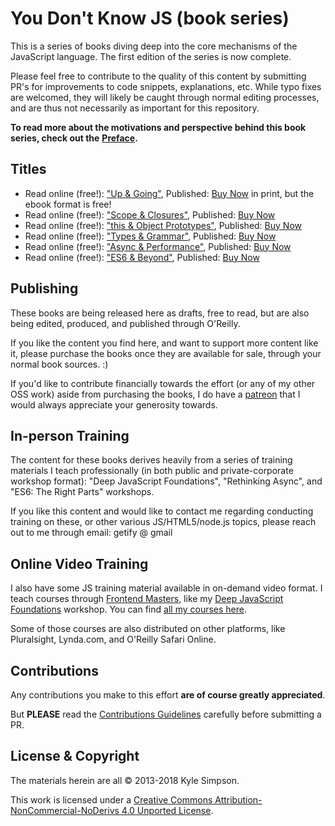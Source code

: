 # You Don't Know JS \(book series\)

This is a series of books diving deep into the core mechanisms of the JavaScript language. The first edition of the series is now complete.

Please feel free to contribute to the quality of this content by submitting PR's for improvements to code snippets, explanations, etc. While typo fixes are welcomed, they will likely be caught through normal editing processes, and are thus not necessarily as important for this repository.

**To read more about the motivations and perspective behind this book series, check out the** [**Preface**](preface.md)**.**

## Titles

* Read online \(free!\): ["Up & Going"](https://github.com/brendan-c/You-Dont-Know-JS/tree/fe3ea179f1efd2c649789f713ead9ed765a4d80b/up/%20&/%20going/README.md#you-dont-know-js-up--going), Published: [Buy Now](http://www.ebooks.com/1993212/you-don-t-know-js-up-going/simpson-kyle/) in print, but the ebook format is free!
* Read online \(free!\): ["Scope & Closures"](https://github.com/brendan-c/You-Dont-Know-JS/tree/fe3ea179f1efd2c649789f713ead9ed765a4d80b/scope/%20&/%20closures/README.md#you-dont-know-js-scope--closures), Published: [Buy Now](http://www.ebooks.com/1647631/you-don-t-know-js-scope-closures/simpson-kyle/)
* Read online \(free!\): ["this & Object Prototypes"](https://github.com/brendan-c/You-Dont-Know-JS/tree/fe3ea179f1efd2c649789f713ead9ed765a4d80b/this/%20&/%20object/%20prototypes/README.md#you-dont-know-js-this--object-prototypes), Published: [Buy Now](http://www.ebooks.com/1734321/you-don-t-know-js-this-object-prototypes/simpson-kyle/)
* Read online \(free!\): ["Types & Grammar"](https://github.com/brendan-c/You-Dont-Know-JS/tree/fe3ea179f1efd2c649789f713ead9ed765a4d80b/types/%20&/%20grammar/README.md#you-dont-know-js-types--grammar), Published: [Buy Now](http://www.ebooks.com/1935541/you-don-t-know-js-types-grammar/simpson-kyle/)
* Read online \(free!\): ["Async & Performance"](https://github.com/brendan-c/You-Dont-Know-JS/tree/fe3ea179f1efd2c649789f713ead9ed765a4d80b/async/%20&/%20performance/README.md#you-dont-know-js-async--performance), Published: [Buy Now](http://www.ebooks.com/1977375/you-don-t-know-js-async-performance/simpson-kyle/)
* Read online \(free!\): ["ES6 & Beyond"](https://github.com/brendan-c/You-Dont-Know-JS/tree/fe3ea179f1efd2c649789f713ead9ed765a4d80b/es6/%20&/%20beyond/README.md#you-dont-know-js-es6--beyond), Published: [Buy Now](http://www.ebooks.com/2481820/you-don-t-know-js-es6-beyond/simpson-kyle/)

## Publishing

These books are being released here as drafts, free to read, but are also being edited, produced, and published through O'Reilly.

If you like the content you find here, and want to support more content like it, please purchase the books once they are available for sale, through your normal book sources. :\)

If you'd like to contribute financially towards the effort \(or any of my other OSS work\) aside from purchasing the books, I do have a [patreon](https://www.patreon.com/getify) that I would always appreciate your generosity towards.

## In-person Training

The content for these books derives heavily from a series of training materials I teach professionally \(in both public and private-corporate workshop format\): "Deep JavaScript Foundations", "Rethinking Async", and "ES6: The Right Parts" workshops.

If you like this content and would like to contact me regarding conducting training on these, or other various JS/HTML5/node.js topics, please reach out to me through email: getify @ gmail

## Online Video Training

I also have some JS training material available in on-demand video format. I teach courses through [Frontend Masters](https://FrontendMasters.com), like my [Deep JavaScript Foundations](https://frontendmasters.com/courses/javascript-foundations/) workshop. You can find [all my courses here](https://frontendmasters.com/kyle-simpson/).

Some of those courses are also distributed on other platforms, like Pluralsight, Lynda.com, and O'Reilly Safari Online.

## Contributions

Any contributions you make to this effort **are of course greatly appreciated**.

But **PLEASE** read the [Contributions Guidelines](contributing.md) carefully before submitting a PR.

## License & Copyright

The materials herein are all © 2013-2018 Kyle Simpson.

  
This work is licensed under a [Creative Commons Attribution-NonCommercial-NoDerivs 4.0 Unported License](http://creativecommons.org/licenses/by-nc-nd/4.0/).

